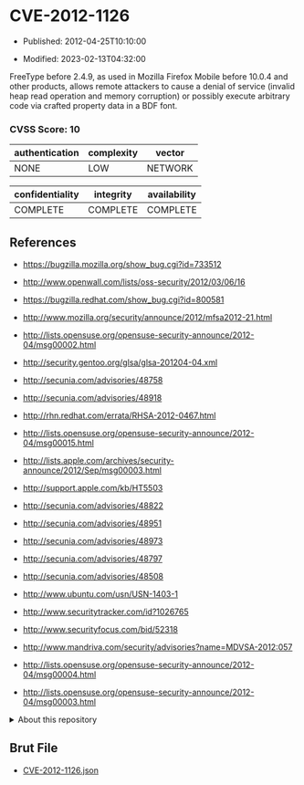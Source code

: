 # CVE-2012-1126

- Published: 2012-04-25T10:10:00

- Modified: 2023-02-13T04:32:00

FreeType before 2.4.9, as used in Mozilla Firefox Mobile before 10.0.4 and other products, allows remote attackers to cause a denial of service (invalid heap read operation and memory corruption) or possibly execute arbitrary code via crafted property data in a BDF font.

### CVSS Score: **10**

| authentication | complexity | vector |
| --- | --- | --- |
| NONE | LOW | NETWORK |

| confidentiality | integrity | availability |
| --- | --- | --- |
| COMPLETE | COMPLETE | COMPLETE |

## References

* https://bugzilla.mozilla.org/show_bug.cgi?id=733512

* http://www.openwall.com/lists/oss-security/2012/03/06/16

* https://bugzilla.redhat.com/show_bug.cgi?id=800581

* http://www.mozilla.org/security/announce/2012/mfsa2012-21.html

* http://lists.opensuse.org/opensuse-security-announce/2012-04/msg00002.html

* http://security.gentoo.org/glsa/glsa-201204-04.xml

* http://secunia.com/advisories/48758

* http://secunia.com/advisories/48918

* http://rhn.redhat.com/errata/RHSA-2012-0467.html

* http://lists.opensuse.org/opensuse-security-announce/2012-04/msg00015.html

* http://lists.apple.com/archives/security-announce/2012/Sep/msg00003.html

* http://support.apple.com/kb/HT5503

* http://secunia.com/advisories/48822

* http://secunia.com/advisories/48951

* http://secunia.com/advisories/48973

* http://secunia.com/advisories/48797

* http://secunia.com/advisories/48508

* http://www.ubuntu.com/usn/USN-1403-1

* http://www.securitytracker.com/id?1026765

* http://www.securityfocus.com/bid/52318

* http://www.mandriva.com/security/advisories?name=MDVSA-2012:057

* http://lists.opensuse.org/opensuse-security-announce/2012-04/msg00004.html

* http://lists.opensuse.org/opensuse-security-announce/2012-04/msg00003.html

<details>
<summary>About this repository</summary> 

  This repository is part of the project [Live Hack CVE](https://github.com/Live-Hack-CVE). Main website can be found [www.live-hack.org](https://www.live-hack.org) 
  
  Made by [Sn0wAlice](https://github.com/Sn0wAlice) for the people that care about security and need to have a feed of the latest CVEs. Hope you enjoy it, don't forget to star the repo and follow me on [Twitter](https://twitter.com/Sn0wAlice) and [Github](https://github.com/Sn0wAlice). And that is my [personnal website](https://www.alice-snow.me/)

  - [Home Page](https://github.com/Live-Hack-CVE)
  - [Framework](https://github.com/Live-Hack-CVE/cve-framework)
  - [CVE database](https://github.com/Live-Hack-CVE/full_database)
  - [Changelog](https://github.com/Live-Hack-CVE/Changelog)
</details>

## Brut File

* [CVE-2012-1126.json](https://raw.githubusercontent.com/Live-Hack-CVE/full_database/main/cves/2012/CVE-2012-1126.json)

